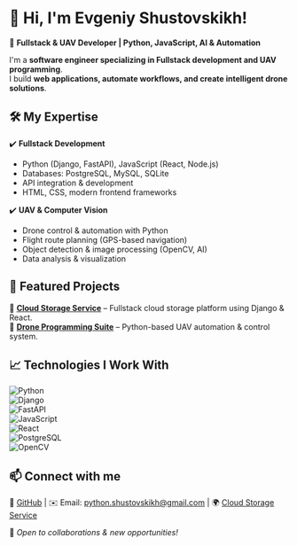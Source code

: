 # 👋 Hi, I'm Evgeniy Shustovskikh!  
🚀 **Fullstack & UAV Developer | Python, JavaScript, AI & Automation**  

I'm a **software engineer specializing in Fullstack development and UAV programming**.  
I build **web applications, automate workflows, and create intelligent drone solutions**.  

## 🛠 My Expertise  
✔️ **Fullstack Development**  
- Python (Django, FastAPI), JavaScript (React, Node.js)  
- Databases: PostgreSQL, MySQL, SQLite  
- API integration & development  
- HTML, CSS, modern frontend frameworks  

✔️ **UAV & Computer Vision**  
- Drone control & automation with Python  
- Flight route planning (GPS-based navigation)  
- Object detection & image processing (OpenCV, AI)  
- Data analysis & visualization  

## 🚀 Featured Projects  
🔹 [**Cloud Storage Service**](https://github.com/Shustovskikh/cloud_storage_service) – Fullstack cloud storage platform using Django & React.  
🔹 [**Drone Programming Suite**](https://github.com/Shustovskikh/g_unmanned_aerial_vehicle) – Python-based UAV automation & control system.  

## 📈 Technologies I Work With  
![Python](https://img.shields.io/badge/Python-3.x-blue)  
![Django](https://img.shields.io/badge/Django-Web%20Framework-green)  
![FastAPI](https://img.shields.io/badge/FastAPI-Backend-blue)  
![JavaScript](https://img.shields.io/badge/JavaScript-ES6%2B-yellow)  
![React](https://img.shields.io/badge/React-Frontend-blue)  
![PostgreSQL](https://img.shields.io/badge/PostgreSQL-Database-blue)  
![OpenCV](https://img.shields.io/badge/OpenCV-Computer%20Vision-red)  

## 📫 Connect with me  
🔗 [GitHub](https://github.com/Shustovskikh) | ✉️ Email: [python.shustovskikh@gmail.com](mailto:python.shustovskikh@gmail.com) | 🌍 [Cloud Storage Service](https://194.67.84.170/)  

🚀 _Open to collaborations & new opportunities!_
